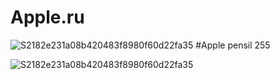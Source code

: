 # Apple.ru
![S2182e231a08b420483f8980f60d22fa35](https://user-images.githubusercontent.com/108581597/177110368-7b892bbf-90da-47d3-b613-468f4167684a.jpg) 
#Apple pensil 255

![S2182e231a08b420483f8980f60d22fa35](https://www.apple.com/v/ipad-pro/ah/images/overview/experience/intro_chip_glow__fmr0ocyp9hua_large.jpg)

